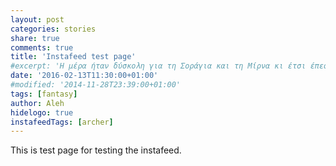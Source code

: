 ```yaml
---
layout: post
categories: stories
share: true
comments: true
title: 'Instafeed test page'
#excerpt: 'Η μέρα ήταν δύσκολη για τη Σοράγια και τη Μίρνα κι έτσι έπεσαν νωρίς για ύπνο. Η ζωή, βλέπεις, στο μικρό προάστιο του Μπέρντ δεν είναι εύκολη υπόθεση.'
date: '2016-02-13T11:30:00+01:00'
#modified: '2014-11-28T23:39:00+01:00'
tags: [fantasy]
author: Aleh
hidelogo: true
instafeedTags: [archer]
---
```

This is test page for testing the instafeed.
<div id="instafeed"></div>